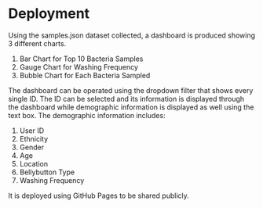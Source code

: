 # Deployment

Using the samples.json dataset collected, a dashboard is produced showing 3 different charts.
1. Bar Chart for Top 10 Bacteria Samples
2. Gauge Chart for Washing Frequency
3. Bubble Chart for Each Bacteria Sampled

The dashboard can be operated using the dropdown filter that shows every single ID. The ID can be selected and its information is displayed through the dashboard while demographic information is displayed as well using the text box. The demographic information includes:
1. User ID
2. Ethnicity
3. Gender
4. Age
5. Location
6. Bellybutton Type
7. Washing Frequency 



It is deployed using GitHub Pages to be shared publicly.
